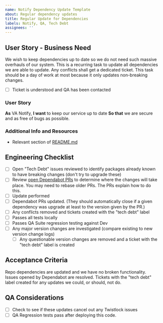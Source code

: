 ```yaml
---
name: Notify Dependency Update Template
about: Regular dependency updates
title: Regular Update for Dependencies
labels: Notify, QA, Tech Debt
assignees: ''
---
```


## User Story - Business Need

We wish to keep dependencies up to date so we do not need such massive overhauls of our system. This is a recurring task to update all dependencies we are able to update. Any conflicts shall get a dedicated ticket. This task should be a day of work at most because it only updates non-breaking changes.

- [ ] Ticket is understood and QA has been contacted

### User Story

**As** VA Notify,
**I want** to keep our service up to date
**So that** we are secure and as free of bugs as possible.

### Additional Info and Resources

- Relevant section of [README.md](https://github.com/department-of-veterans-affairs/notification-api#update-dependencies)

## Engineering Checklist

- [ ] Open "Tech Debt" issues reviewed to identify packages already known to have breaking changes (don't try to upgrade these)
- [ ] Review [open Dependabot PRs](https://github.com/department-of-veterans-affairs/notification-api/pulls/app%2Fdependabot) to determine where the changes will take place. You may need to rebase older PRs.  The PRs explain how to do this.
- [ ] Update performed
- [ ] Dependabot PRs updated.  (They should automatically close if a given dependency was upgrade at least to the version given by the PR.)
- [ ] Any conflicts removed and tickets created with the "tech debt" label
- [ ] Passes all tests locally
- [ ] Passes QA Suite regression testing against Dev
- [ ] Any major version changes are investigated (compare existing to new version change logs)
  - [ ] Any questionable version changes are removed and a ticket with the "tech debt" label is created

## Acceptance Criteria

Repo dependencies are updated and we have no broken functionality. Issues opened by Dependabot are resolved. Tickets with the "tech debt" label created for any updates we could, or should, not do.

## QA Considerations

- [ ] Check to see if these updates cancel out any Twistlock issues
- [ ] QA Regression tests pass after deploying this code.
